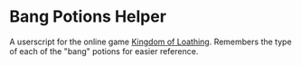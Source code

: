 Bang Potions Helper
===================

A userscript for the online game [Kingdom of Loathing](http://kingdomofloathing.com/).
Remembers the type of each of the "bang" potions for easier reference.